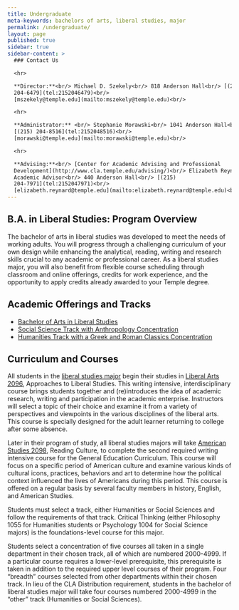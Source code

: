 ```yaml
---
title: Undergraduate
meta-keywords: bachelors of arts, liberal studies, major
permalink: /undergraduate/
layout: page
published: true
sidebar: true
sidebar-content: >
  ### Contact Us

  <hr>

  **Director:**<br/> Michael D. Szekely<br/> 818 Anderson Hall<br/> [(215)
  204-6479](tel:2152046479)<br/>
  [mszekely@temple.edu](mailto:mszekely@temple.edu)<br/>

  <hr>

  **Administrator:** <br/> Stephanie Morawski<br/> 1041 Anderson Hall<br/>
  [(215) 204-8516](tel:2152048516)<br/>
  [morawski@temple.edu](mailto:morawski@temple.edu)<br/>

  <hr>

  **Advising:**<br/> [Center for Academic Advising and Professional
  Development](http://www.cla.temple.edu/advising/)<br/> Elizabeth Reynard,
  Academic Advisor<br/> 440 Anderson Hall<br/> [(215)
  204-7971](tel:2152047971)<br/>
  [elizabeth.reynard@temple.edu](mailto:elizabeth.reynard@temple.edu)<br/>
---
```


## B.A. in Liberal Studies: Program Overview

The bachelor of arts in liberal studies was developed to meet the needs of working adults. You will progress through a challenging curriculum of your own design while enhancing the analytical, reading, writing and research skills crucial to any academic or professional career. As a liberal studies major, you will also benefit from flexible course scheduling through classroom and online offerings, credits for work experience, and the opportunity to apply credits already awarded to your Temple degree.

## Academic Offerings and Tracks

- [Bachelor of Arts in Liberal Studies](http://bulletin.temple.edu/undergraduate/liberal-arts/liberal-studies/ba-liberal-studies/)
- [Social Science Track with Anthropology Concentration](http://bulletin.temple.edu/undergraduate/liberal-arts/liberal-studies/ba-liberal-studies/#academicplantext)
- [Humanities Track with a Greek and Roman Classics Concentration](http://bulletin.temple.edu/undergraduate/liberal-arts/liberal-studies/ba-liberal-studies/#academicplantext)

## Curriculum and Courses

All students in the [liberal studies major](http://bulletin.temple.edu/undergraduate/liberal-arts/liberal-studies/ba-liberal-studies/#requirementstext) begin their studies in [Liberal Arts 2096](http://bulletin.temple.edu/search/?P=CLA%202096), Approaches to Liberal Studies. This writing intensive, interdisciplinary course brings students together and (re)introduces the idea of academic research, writing and participation in the academic enterprise. Instructors will select a topic of their choice and examine it from a variety of perspectives and viewpoints in the various disciplines of the liberal arts. This course is specially designed for the adult learner returning to college after some absence.

Later in their program of study, all liberal studies majors will take [American Studies 2098](http://bulletin.temple.edu/search/?P=AMST%202098), Reading Culture, to complete the second required writing intensive course for the General Education Curriculum. This course will focus on a specific period of American culture and examine various kinds of cultural icons, practices, behaviors and art to determine how the political context influenced the lives of Americans during this period. This course is offered on a regular basis by several faculty members in history, English, and American Studies.

Students must select a track, either Humanities or Social Sciences and follow the requirements of that track. Critical Thinking (either Philosophy 1055 for Humanities students or Psychology 1004 for Social Science majors) is the foundations-level course for this major.

Students select a concentration of five courses all taken in a single department in their chosen track, all of which are numbered 2000-4999. If a particular course requires a lower-level prerequisite, this prerequisite is taken in addition to the required upper level courses of their program. Four “breadth” courses selected from other departments within their chosen track. In lieu of the CLA Distribution requirement, students in the bachelor of liberal studies major will take four courses numbered 2000-4999 in the “other” track (Humanities or Social Sciences).
